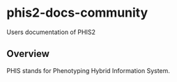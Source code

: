 # phis2-docs-community
Users documentation of PHIS2

## Overview

PHIS stands for Phenotyping Hybrid Information System.
